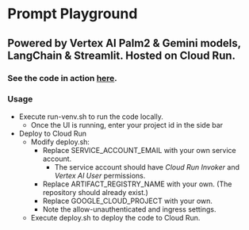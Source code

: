 # Prompt Playground
 
## Powered by Vertex AI Palm2 & Gemini models, LangChain & Streamlit. Hosted on Cloud Run.

### See the code in action [here](https://thepromptplayground.xyz/).

### Usage
* Execute run-venv.sh to run the code locally.
    * Once the UI is running, enter your project id in the side bar
* Deploy to Cloud Run
    * Modify deploy.sh:
        * Replace SERVICE_ACCOUNT_EMAIL with your own service account. 
            * The service account should have _Cloud Run Invoker_ and _Vertex AI User_ permissions.
        * Replace ARTIFACT_REGISTRY_NAME with your own. (The repository should already exist.)
        * Replace GOOGLE_CLOUD_PROJECT with your own.
        * Note the allow-unauthenticated and ingress settings.
    * Execute deploy.sh to deploy the code to Cloud Run.